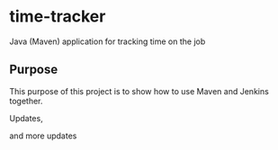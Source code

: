 # time-tracker
Java (Maven) application for tracking time on the job

## Purpose

This purpose of this project is to show   how to use Maven and Jenkins together.

Updates, 

and more updates
